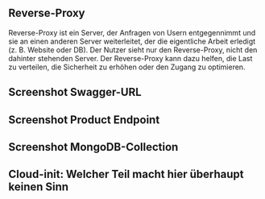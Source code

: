 ## Reverse-Proxy
Reverse-Proxy ist ein Server, der Anfragen von Usern entgegennimmt und sie an einen anderen Server weiterleitet, der die eigentliche Arbeit erledigt (z. B. Website oder DB). Der Nutzer sieht nur den Reverse-Proxy, nicht den dahinter stehenden Server. Der Reverse-Proxy kann dazu helfen, die Last zu verteilen, die Sicherheit zu erhöhen oder den Zugang zu optimieren.

## Screenshot Swagger-URL

## Screenshot Product Endpoint

## Screenshot MongoDB-Collection

## Cloud-init: Welcher Teil macht hier überhaupt keinen Sinn 
